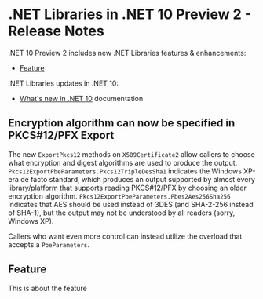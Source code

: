 # .NET Libraries in .NET 10 Preview 2 - Release Notes

.NET 10 Preview 2 includes new .NET Libraries features & enhancements:

- [Feature](#feature)

.NET Libraries updates in .NET 10:

- [What's new in .NET 10](https://learn.microsoft.com/dotnet/core/whats-new/dotnet-10/overview) documentation

## Encryption algorithm can now be specified in PKCS\#12/PFX Export

The new `ExportPkcs12` methods on `X509Certificate2` allow callers to choose what encryption and digest algorithms are used to produce the output.
`Pkcs12ExportPbeParameters.Pkcs12TripleDesSha1` indicates the Windows XP-era de facto standard,
which produces an output supported by almost every library/platform that supports reading PKCS#12/PFX by choosing an older encryption algorithm.
`Pkcs12ExportPbeParameters.Pbes2Aes256Sha256` indicates that AES should be used instead of 3DES (and SHA-2-256 instead of SHA-1),
but the output may not be understood by all readers (sorry, Windows XP).

Callers who want even more control can instead utilize the overload that accepts a `PbeParameters`.

## Feature

This is about the feature
